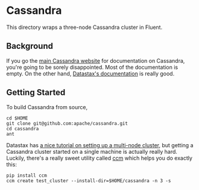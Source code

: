 # Cassandra
This directory wraps a three-node Cassandra cluster in Fluent.

## Background
If you go the [main Cassandra website](http://cassandra.apache.org/doc/latest/)
for documentation on Cassandra, you're going to be sorely disappointed. Most of
the documentation is empty. On the other hand, [Datastax's
documentation](http://docs.datastax.com/en/cassandra/3.0/) is really good.

## Getting Started
To build Cassandra from source,

```git
cd $HOME
git clone git@github.com:apache/cassandra.git
cd cassandra
ant
```

Datastax has [a nice tutorial on setting up a multi-node
cluster](http://docs.datastax.com/en/cassandra/3.0/cassandra/initialize/initSingleDS.html),
but getting a Cassandra cluster started on a single machine is actually really
hard. Luckily, there's a really sweet utility called
[ccm](https://github.com/pcmanus/ccm) which helps you do exactly this:

```
pip install ccm
ccm create test_cluster --install-dir=$HOME/cassandra -n 3 -s
```
